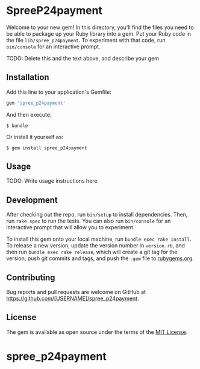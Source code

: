 # SpreeP24payment

Welcome to your new gem! In this directory, you'll find the files you need to be able to package up your Ruby library into a gem. Put your Ruby code in the file `lib/spree_p24payment`. To experiment with that code, run `bin/console` for an interactive prompt.

TODO: Delete this and the text above, and describe your gem

## Installation

Add this line to your application's Gemfile:

```ruby
gem 'spree_p24payment'
```

And then execute:

    $ bundle

Or install it yourself as:

    $ gem install spree_p24payment

## Usage

TODO: Write usage instructions here

## Development

After checking out the repo, run `bin/setup` to install dependencies. Then, run `rake spec` to run the tests. You can also run `bin/console` for an interactive prompt that will allow you to experiment.

To install this gem onto your local machine, run `bundle exec rake install`. To release a new version, update the version number in `version.rb`, and then run `bundle exec rake release`, which will create a git tag for the version, push git commits and tags, and push the `.gem` file to [rubygems.org](https://rubygems.org).

## Contributing

Bug reports and pull requests are welcome on GitHub at https://github.com/[USERNAME]/spree_p24payment.

## License

The gem is available as open source under the terms of the [MIT License](https://opensource.org/licenses/MIT).
# spree_p24payment
